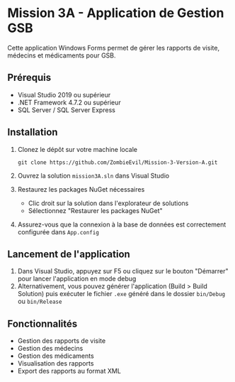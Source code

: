 # Mission 3A - Application de Gestion GSB

Cette application Windows Forms permet de gérer les rapports de visite, médecins et médicaments pour GSB.

## Prérequis

- Visual Studio 2019 ou supérieur
- .NET Framework 4.7.2 ou supérieur
- SQL Server / SQL Server Express

## Installation

1. Clonez le dépôt sur votre machine locale
   ```
   git clone https://github.com/ZombieEvil/Mission-3-Version-A.git
   ```

2. Ouvrez la solution `mission3A.sln` dans Visual Studio

3. Restaurez les packages NuGet nécessaires
   - Clic droit sur la solution dans l'explorateur de solutions
   - Sélectionnez "Restaurer les packages NuGet"

4. Assurez-vous que la connexion à la base de données est correctement configurée dans `App.config`

## Lancement de l'application

1. Dans Visual Studio, appuyez sur F5 ou cliquez sur le bouton "Démarrer" pour lancer l'application en mode debug
2. Alternativement, vous pouvez générer l'application (Build > Build Solution) puis exécuter le fichier `.exe` généré dans le dossier `bin/Debug` ou `bin/Release`

## Fonctionnalités

- Gestion des rapports de visite
- Gestion des médecins
- Gestion des médicaments
- Visualisation des rapports
- Export des rapports au format XML 